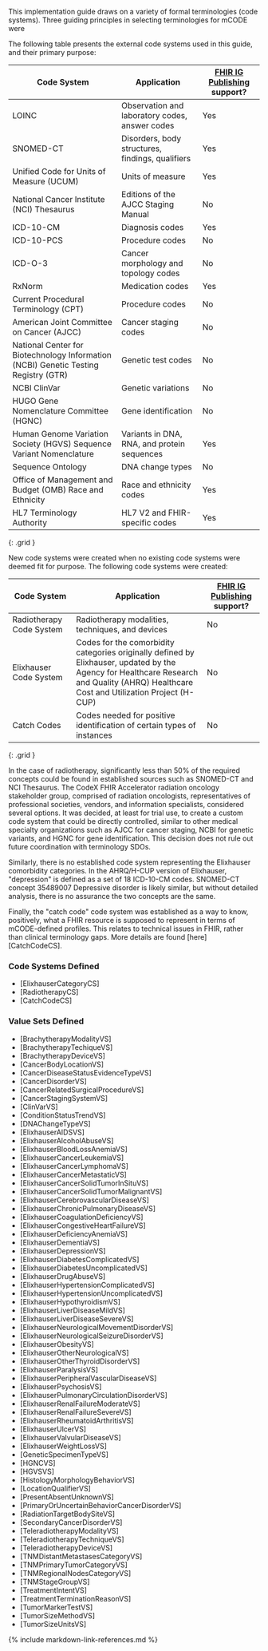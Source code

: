 This implementation guide draws on a variety of formal terminologies (code systems). Three guiding principles in selecting terminologies for mCODE were 

The following table presents the external code systems used in this guide, and their primary purpose:

| Code System | Application | [FHIR IG Publishing](https://confluence.hl7.org/display/FHIR/IG+Publisher+Documentation) support? |
|--------------|-------------|------------------|
| LOINC | Observation and laboratory codes, answer codes | Yes |
| SNOMED-CT | Disorders, body structures, findings, qualifiers | Yes |
| Unified Code for Units of Measure (UCUM) | Units of measure | Yes |
| National Cancer Institute (NCI) Thesaurus | Editions of the AJCC Staging Manual | No |
| ICD-10-CM | Diagnosis codes | Yes |
| ICD-10-PCS | Procedure codes | No |
| ICD-O-3 | Cancer morphology and topology codes | No |
| RxNorm | Medication codes | Yes |
| Current Procedural Terminology (CPT) | Procedure codes | No |
| American Joint Committee on Cancer (AJCC) | Cancer staging codes | No |
| National Center for Biotechnology Information (NCBI) Genetic Testing Registry (GTR) | Genetic test codes | No |
| NCBI ClinVar | Genetic variations | No |
| HUGO Gene Nomenclature Committee (HGNC)  | Gene identification | No |
| Human Genome Variation Society (HGVS) Sequence Variant Nomenclature | Variants in DNA, RNA, and protein sequences | Yes |
| Sequence Ontology | DNA change types | No |
| Office of Management and Budget (OMB) Race and Ethnicity | Race and ethnicity codes | Yes |
| HL7 Terminology Authority  | HL7 V2 and FHIR-specific codes | Yes |
{: .grid }


New code systems were created when no existing code systems were deemed fit for purpose. The following code systems were created:

|  Code System | Application | [FHIR IG Publishing](https://confluence.hl7.org/display/FHIR/IG+Publisher+Documentation) support? |
|--------------|-------------|------------------|
| Radiotherapy Code System | Radiotherapy modalities, techniques, and devices | No |
| Elixhauser Code System | Codes for the comorbidity categories originally defined by Elixhauser, updated by the Agency for Healthcare Research and Quality (AHRQ) Healthcare Cost and Utilization Project (H-CUP) | No |
| Catch Codes | Codes needed for positive identification of certain types of instances | No |
{: .grid }

In the case of radiotherapy, significantly less than 50% of the required concepts could be found in established sources such as SNOMED-CT and NCI Thesaurus. The CodeX FHIR Accelerator radiation oncology stakeholder group, comprised of radiation oncologists, representatives of professional societies, vendors, and information specialists, considered several options. It was decided, at least for trial use, to create a custom code system that could be directly controlled, similar to other medical specialty organizations such as AJCC for cancer staging, NCBI for genetic variants, and HGNC for gene identification. This decision does not rule out future coordination with terminology SDOs.

Similarly, there is no established code system representing the Elixhauser comorbidity categories. In the AHRQ/H-CUP version of Elixhauser, "depression" is defined as a set of 18 ICD-10-CM codes. SNOMED-CT concept 35489007 Depressive disorder is likely similar, but without detailed analysis, there is no assurance the two concepts are the same.

Finally, the "catch code" code system was established as a way to know, positively, what a FHIR resource is supposed to represent in terms of mCODE-defined profiles. This relates to technical issues in FHIR, rather than clinical terminology gaps. More details are found [here][CatchCodeCS].

### Code Systems Defined

* [ElixhauserCategoryCS]
* [RadiotherapyCS]
* [CatchCodeCS]

### Value Sets Defined

* [BrachytherapyModalityVS]
* [BrachytherapyTechiqueVS]
* [BrachytherapyDeviceVS]
* [CancerBodyLocationVS]
* [CancerDiseaseStatusEvidenceTypeVS]
* [CancerDisorderVS]
* [CancerRelatedSurgicalProcedureVS]
* [CancerStagingSystemVS]
* [ClinVarVS]
* [ConditionStatusTrendVS]
* [DNAChangeTypeVS]
* [ElixhauserAIDSVS]
* [ElixhauserAlcoholAbuseVS]
* [ElixhauserBloodLossAnemiaVS]
* [ElixhauserCancerLeukemiaVS]
* [ElixhauserCancerLymphomaVS]
* [ElixhauserCancerMetastaticVS]
* [ElixhauserCancerSolidTumorInSituVS]
* [ElixhauserCancerSolidTumorMalignantVS]
* [ElixhauserCerebrovascularDiseaseVS]
* [ElixhauserChronicPulmonaryDiseaseVS]
* [ElixhauserCoagulationDeficiencyVS]
* [ElixhauserCongestiveHeartFailureVS]
* [ElixhauserDeficiencyAnemiaVS]
* [ElixhauserDementiaVS]
* [ElixhauserDepressionVS]
* [ElixhauserDiabetesComplicatedVS]
* [ElixhauserDiabetesUncomplicatedVS]
* [ElixhauserDrugAbuseVS]
* [ElixhauserHypertensionComplicatedVS]
* [ElixhauserHypertensionUncomplicatedVS]
* [ElixhauserHypothyroidismVS]
* [ElixhauserLiverDiseaseMildVS]
* [ElixhauserLiverDiseaseSevereVS]
* [ElixhauserNeurologicalMovementDisorderVS]
* [ElixhauserNeurologicalSeizureDisorderVS]
* [ElixhauserObesityVS]
* [ElixhauserOtherNeurologicalVS]
* [ElixhauserOtherThyroidDisorderVS]
* [ElixhauserParalysisVS]
* [ElixhauserPeripheralVascularDiseaseVS]
* [ElixhauserPsychosisVS]
* [ElixhauserPulmonaryCirculationDisorderVS]
* [ElixhauserRenalFailureModerateVS]
* [ElixhauserRenalFailureSevereVS]
* [ElixhauserRheumatoidArthritisVS]
* [ElixhauserUlcerVS]
* [ElixhauserValvularDiseaseVS]
* [ElixhauserWeightLossVS]
* [GeneticSpecimenTypeVS]
* [HGNCVS]
* [HGVSVS]
* [HistologyMorphologyBehaviorVS]
* [LocationQualifierVS]
* [PresentAbsentUnknownVS]
* [PrimaryOrUncertainBehaviorCancerDisorderVS]
* [RadiationTargetBodySiteVS]
* [SecondaryCancerDisorderVS]
* [TeleradiotherapyModalityVS]
* [TeleradiotherapyTechniqueVS]
* [TeleradiotherapyDeviceVS]
* [TNMDistantMetastasesCategoryVS]
* [TNMPrimaryTumorCategoryVS]
* [TNMRegionalNodesCategoryVS]
* [TNMStageGroupVS]
* [TreatmentIntentVS]
* [TreatmentTerminationReasonVS]
* [TumorMarkerTestVS]
* [TumorSizeMethodVS]
* [TumorSizeUnitsVS]

{% include markdown-link-references.md %}
